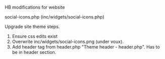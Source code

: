 HB modifications for website

social-icons.php (inc/widgets/social-icons.php)

Upgrade site theme steps.

1. Ensure css edits exist
2. Overwrite inc/widgets/social-icons.png (under voux).
3. Add header tag from header.php "Theme header - header.php". Has to be in header section.
